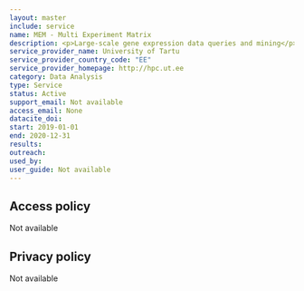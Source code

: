 ```yaml
---
layout: master
include: service
name: MEM - Multi Experiment Matrix
description: <p>Large-scale gene expression data queries and mining</p>
service_provider_name: University of Tartu
service_provider_country_code: "EE"
service_provider_homepage: http://hpc.ut.ee
category: Data Analysis
type: Service
status: Active
support_email: Not available
access_email: None
datacite_doi: 
start: 2019-01-01
end: 2020-12-31
results:
outreach:
used_by: 
user_guide: Not available
---
```



## Access policy
Not available

## Privacy policy
Not available
